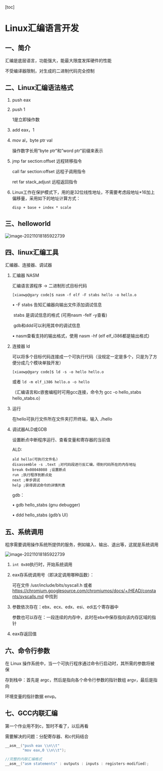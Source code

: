 [toc]



# Linux汇编语言开发

## 一、简介

汇编是底层语言，功能强大，能最大限度发挥硬件的性能

不受编译器限制，对生成的二进制代码完全控制

## 二、Linux汇编语法格式

1. push eax

2. push 1

   1是立即操作数

3. add eax，1

4. mov al，byte ptr val

   操作数字长用“byte ptr“和”word ptr“前缀来表示

5. jmp far section:offset 远程转移指令

   call far section:offset 远程子调用指令

   ret far stack_adjust 远程返回指令

6. Linux工作在保护模式下，用的是32位线性地址，不需要考虑段地址*16加上偏移量，采用如下的地址计算方式：

   `disp + base + index * scale`

## 三、helloworld

![image-20211018185922739](C:\Users\junlines\AppData\Roaming\Typora\typora-user-images\image-20211018185922739.png)

## 四、linux汇编工具

汇编器、连接器、调试器

1. 汇编器 NASM

   汇编语言源程序 -> 二进制形式目标代码

   ```[xiaowp@gary code]$ nasm -f elf -F stabs hello -o hello.o```

   • -F stabs 告知汇编器向输出⽂件添加调试信息

   ​    stabs 是调试信息的格式 (可用nasm -felf -y查看) 

   ​    gdb和ddd可以利⽤其中的调试信息

   • nasm查看⽀持的输出格式，使⽤ nasm -hf (elf elf_i386都是输出格式)

2. 连接器 ld

   可以将多个目标代码连接成一个可执行代码（没规定一定是多个，只是为了方便分成几个模块单独开发）

   `[xiaowp@gary code]$ ld -s -o hello hello.o`

   或者 `ld -m elf_i386 hello.o -o hello`

   （汇编语言和c嵌套编程时可用gcc连接，命令为 gcc -o hello_stabs hello_stabs.o）

3. 运行

   在hello可执行文件所在文件夹打开终端，输入 ./hello

4. 调试器ALD或GDB

   设置断点中断程序运行、查看变量和寄存器的当前值

   ALD:

   ```ald
   ald hello(可执行文件名)
   disassemble -s .text ;对代码段进行反汇编，得到代码所在的内存地址
   break 0x08048088 ;设置断点
   run ;执行程序到断点处
   next ;单步调试
   help ;获得调试命令的详情列表
   ```

   gdb：

   • gdb hello_stabs (gnu debugger)

   • ddd hello_stabs (gdb’s UI）

## 五、系统调用

程序需要调用操作系统所提供的服务，例如输入、输出、退出等，这就是系统调用

![image-20211018185922739](C:\Users\junlines\AppData\Roaming\Typora\typora-user-images\image-20211018185922739.png)

1. `int 0x80`执行时，开始系统调用

2. eax存系统调用号（即决定调用哪种函数）：

   可在文件 /usr/include/bits/syscall.h 或者 https://chromium.googlesource.com/chromiumos/docs/+/HEAD/constants/syscalls.md 中找到

3. 参数依次存在：ebx、ecx、edx、esi、edi五个寄存器中

   参数也可以存在：一段连续的内存中，此时在ebx中保存指向该内存区域的指针

4. eax存返回值

## 六、命令行参数

在 Linux 操作系统中，当一个可执行程序通过命令行启动时，其所需的参数将被保

存到栈中：首先是 argc，然后是指向各个命令行参数的指针数组 argv，最后是指向

环境变量的指针数据 envp。

## 七、GCC内联汇编

第一个作业用不到c，暂时不看了，以后再看

需要解决的问题：分配寄存器、和c代码结合

```c
__asm__("push eax \\n\\t"
        "mov eax,0 \\n\\t");

//完整的内联汇编格式
__asm__("asm statements" : outputs : inputs : registers-modified);
```

